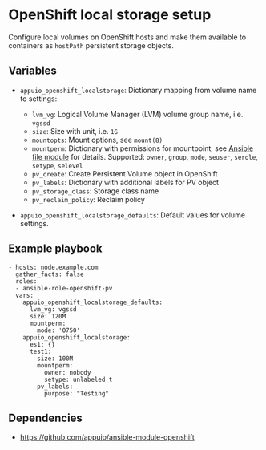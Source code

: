 # OpenShift local storage setup

Configure local volumes on OpenShift hosts and make them available to
containers as `hostPath` persistent storage objects.


## Variables

* `appuio_openshift_localstorage`: Dictionary mapping from volume name to
  settings:

  * `lvm_vg`: Logical Volume Manager (LVM) volume group name, i.e. `vgssd`
  * `size`: Size with unit, i.e. `1G`
  * `mountopts`: Mount options, see `mount(8)`
  * `mountperm`: Dictionary with permissions for mountpoint, see [Ansible file
    module](https://docs.ansible.com/ansible/latest/file_module.html) for
    details. Supported:
    `owner`, `group`, `mode`, `seuser`, `serole`, `setype`, `selevel`
  * `pv_create`: Create Persistent Volume object in OpenShift
  * `pv_labels`: Dictionary with additional labels for PV object
  * `pv_storage_class`: Storage class name
  * `pv_reclaim_policy`: Reclaim policy

* `appuio_openshift_localstorage_defaults`: Default values for volume settings.


## Example playbook

```
- hosts: node.example.com
  gather_facts: false
  roles:
  - ansible-role-openshift-pv
  vars:
    appuio_openshift_localstorage_defaults:
      lvm_vg: vgssd
      size: 120M
      mountperm:
        mode: '0750'
    appuio_openshift_localstorage:
      es1: {}
      test1:
        size: 100M
        mountperm:
          owner: nobody
          setype: unlabeled_t
        pv_labels:
          purpose: "Testing"
```


## Dependencies

* <https://github.com/appuio/ansible-module-openshift>
